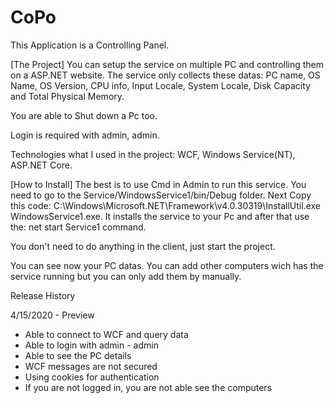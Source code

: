 ﻿# CoPo

This Application is a Controlling Panel.

[The Project]
You can setup the service on multiple PC and controlling them on a ASP.NET website.
The service only collects these datas: PC name, OS Name, OS Version, CPU info, Input Locale, System Locale, Disk Capacity and Total Physical Memory.

You are able to Shut down a Pc too.

Login is required with admin, admin.

Technologies what I used in the project: WCF, Windows Service(NT), ASP.NET Core.

[How to Install]
The best is to use Cmd in Admin to run this service.
You need to go to the Service/WindowsService1/bin/Debug folder.
Next Copy this code: C:\Windows\Microsoft.NET\Framework\v4.0.30319\InstallUtil.exe WindowsService1.exe.
It installs the service to your Pc and after that use the: net start Service1 command.

You don't need to do anything in the client, just start the project.

You can see now your PC datas.
You can add other computers wich has the service running but you can only add them by manually.

Release History

4/15/2020 - Preview

- Able to connect to WCF and query data
- Able to login with admin - admin
- Able to see the PC details
- WCF messages are not secured
- Using cookies for authentication
- If you are not logged in, you are not able see the computers
